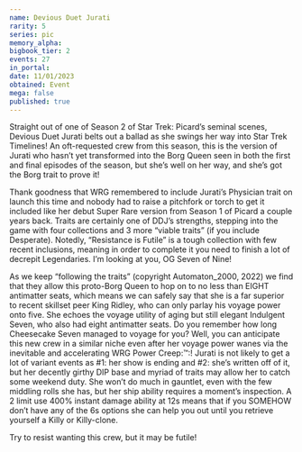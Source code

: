 ```yaml
---
name: Devious Duet Jurati
rarity: 5
series: pic
memory_alpha:
bigbook_tier: 2
events: 27
in_portal:
date: 11/01/2023
obtained: Event
mega: false
published: true
---
```


Straight out of one of Season 2 of Star Trek: Picard’s seminal scenes, Devious Duet Jurati belts out a ballad as she swings her way into Star Trek Timelines!  An oft-requested crew from this season, this is the version of Jurati who hasn’t yet transformed into the Borg Queen seen in both the first and final episodes of the season, but she’s well on her way, and she’s got the Borg trait to prove it!

Thank goodness that WRG remembered to include Jurati’s Physician trait on launch this time and nobody had to raise a pitchfork or torch to get it included like her debut Super Rare version from Season 1 of Picard a couple years back.  Traits are certainly one of DDJ’s strengths, stepping into the game with four collections and 3 more “viable traits” (if you include Desperate).  Notedly, “Resistance is Futile” is a tough collection with few recent inclusions, meaning in order to complete it you need to finish a lot of decrepit Legendaries.  I’m looking at you, OG Seven of Nine!

As we keep “following the traits” (copyright Automaton_2000, 2022) we find that they allow this proto-Borg Queen to hop on to no less than EIGHT antimatter seats, which means we can safely say that she is a far superior to recent skillset peer King Ridley, who can only parlay his voyage power onto five.  She echoes the voyage utility of aging but still elegant Indulgent Seven, who also had eight antimatter seats.  Do you remember how long Cheesecake Seven managed to voyage for you?  Well, you can anticipate this new crew in a similar niche even after her voyage power wanes via the inevitable and accelerating WRG Power Creep:™:!
Jurati is not likely to get a lot of variant events as #1: her show is ending and #2: she’s written off of it, but her decently girthy DIP base and myriad of traits may allow her to catch some weekend duty.  She won’t do much in gauntlet, even with the few middling rolls she has, but her ship ability requires a moment’s inspection.  A 2 limit use 400% instant damage ability at 12s means that if you SOMEHOW don’t have any of the 6s options she can help you out until you retrieve yourself a Killy or Killy-clone.

Try to resist wanting this crew, but it may be futile!
